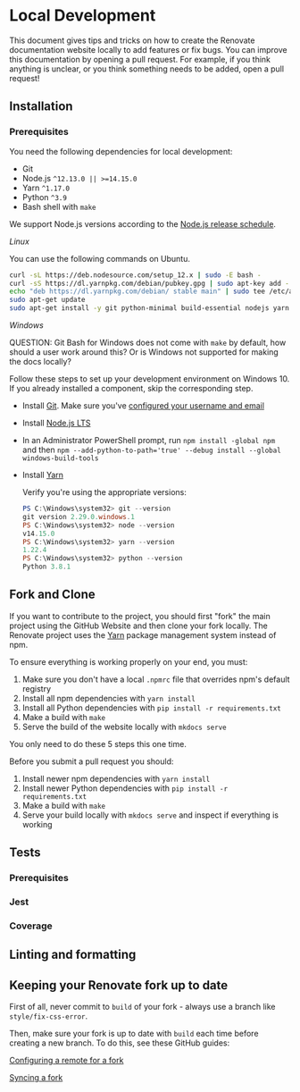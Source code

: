 # Local Development

This document gives tips and tricks on how to create the Renovate documentation website locally to add features or fix bugs.
You can improve this documentation by opening a pull request.
For example, if you think anything is unclear, or you think something needs to be added, open a pull request!

## Installation

### Prerequisites

You need the following dependencies for local development:

- Git
- Node.js `^12.13.0 || >=14.15.0`
- Yarn `^1.17.0`
- Python `^3.9`
- Bash shell with `make`

We support Node.js versions according to the [Node.js release schedule](https://github.com/nodejs/Release#release-schedule).

_Linux_

You can use the following commands on Ubuntu.

```sh
curl -sL https://deb.nodesource.com/setup_12.x | sudo -E bash -
curl -sS https://dl.yarnpkg.com/debian/pubkey.gpg | sudo apt-key add -
echo "deb https://dl.yarnpkg.com/debian/ stable main" | sudo tee /etc/apt/sources.list.d/yarn.list
sudo apt-get update
sudo apt-get install -y git python-minimal build-essential nodejs yarn
```

_Windows_

QUESTION: Git Bash for Windows does not come with `make` by default, how should a user work around this? Or is Windows not supported for making the docs locally?

Follow these steps to set up your development environment on Windows 10.
If you already installed a component, skip the corresponding step.

- Install [Git](https://git-scm.com/downloads). Make sure you've [configured your username and email](https://git-scm.com/book/en/v2/Getting-Started-First-Time-Git-Setup)
- Install [Node.js LTS](https://nodejs.org/en/download/)
- In an Administrator PowerShell prompt, run `npm install -global npm` and then `npm --add-python-to-path='true' --debug install --global windows-build-tools`
- Install [Yarn](https://yarnpkg.com/lang/en/docs/install/#windows-stable)

  Verify you're using the appropriate versions:

  ```powershell
  PS C:\Windows\system32> git --version
  git version 2.29.0.windows.1
  PS C:\Windows\system32> node --version
  v14.15.0
  PS C:\Windows\system32> yarn --version
  1.22.4
  PS C:\Windows\system32> python --version
  Python 3.8.1
  ```

## Fork and Clone

If you want to contribute to the project, you should first "fork" the main project using the GitHub Website and then clone your fork locally.
The Renovate project uses the [Yarn](https://github.com/yarnpkg/yarn) package management system instead of npm.

To ensure everything is working properly on your end, you must:

1. Make sure you don't have a local `.npmrc` file that overrides npm's default registry
1. Install all npm dependencies with `yarn install`
1. Install all Python dependencies with `pip install -r requirements.txt`
1. Make a build with `make`
1. Serve the build of the website locally with `mkdocs serve`

You only need to do these 5 steps this one time.

Before you submit a pull request you should:

1. Install newer npm dependencies with `yarn install`
1. Install newer Python dependencies with `pip install -r requirements.txt`
1. Make a build with `make`
1. Serve your build locally with `mkdocs serve` and inspect if everything is working

## Tests

### Prerequisites

<!-- TODO: Once we have Jest working with Docusaurus, explain how to set it up. -->

### Jest

<!-- TODO: setup snapshot tests with Jest on React components. -->

### Coverage

<!-- TODO: fill in once we have tests and a coverage bot -->

## Linting and formatting

<!--- TODO: Once Prettier is setup, explain how to use it. -->

## Keeping your Renovate fork up to date

First of all, never commit to `build` of your fork - always use a branch like `style/fix-css-error`.

Then, make sure your fork is up to date with `build` each time before creating a new branch.
To do this, see these GitHub guides:

[Configuring a remote for a fork](https://help.github.com/articles/configuring-a-remote-for-a-fork/)

[Syncing a fork](https://help.github.com/articles/syncing-a-fork/)
